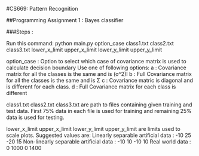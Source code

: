 #CS669: Pattern Recognition

##Programming Assignment 1 : Bayes classifier

###Steps :

Run this command: python main.py option_case class1.txt class2.txt class3.txt lower_x_limit upper_x_limit lower_y_limit upper_y_limit

option_case : Option to select which case of covariance matrix is used to calculate decision boundary
				Use one of following options:
				a : Covariance matrix for all the classes is the same and is (σ^2)I
				b : Full Covariance matrix for all the classes is the same and is Σ
				c : Covariance matric is diagonal and is different for each class.
				d : Full Covariance matrix for each class is different

class1.txt class2.txt class3.txt are path to files containing given training and test data. First 75% data in each file is used for training and remaining 25% data is used for testing.

lower_x_limit upper_x_limit lower_y_limit upper_y_limit are limits used to scale plots.
	Suggested values are:
	Linearly separable artificial data : -10 25 -20 15
	Non-linearly separable artificial data : -10 10 -10 10
	Real world data : 0 1000 0 1400
